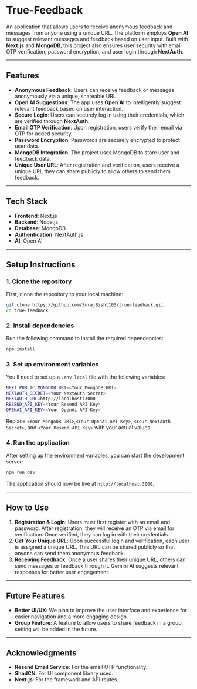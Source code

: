 # True-Feedback

An application that allows users to receive anonymous feedback and messages from anyone using a unique URL. The platform employs **Open AI** to suggest relevant messages and feedback based on user input. Built with **Next.js** and **MongoDB**, this project also ensures user security with email OTP verification, password encryption, and user login through **NextAuth**.

---

## Features

- **Anonymous Feedback**: Users can receive feedback or messages anonymously via a unique, shareable URL.
- **Open AI Suggestions**: The app uses **Open AI** to intelligently suggest relevant feedback based on user interaction.
- **Secure Login**: Users can securely log in using their credentials, which are verified through **NextAuth**.
- **Email OTP Verification**: Upon registration, users verify their email via OTP for added security.
- **Password Encryption**: Passwords are securely encrypted to protect user data.
- **MongoDB Integration**: The project uses MongoDB to store user and feedback data.
- **Unique User URL**: After registration and verification, users receive a unique URL they can share publicly to allow others to send them feedback.

---

## Tech Stack

- **Frontend**: Next.js
- **Backend**: Node.js
- **Database**: MongoDB
- **Authentication**: NextAuth.js
- **AI**: Open AI

---

## Setup Instructions

### 1. Clone the repository

First, clone the repository to your local machine:

```bash
git clone https://github.com/SurajBisht105/true-feedback.git
cd true-feedback
```

### 2. Install dependencies

Run the following command to install the required dependencies:

```bash
npm install
```

### 3. Set up environment variables

You’ll need to set up a `.env.local` file with the following variables:

```bash
NEXT_PUBLIC_MONGODB_URI=<Your MongoDB URI>
NEXTAUTH_SECRET=<Your NextAuth Secret>
NEXTAUTH_URL=http://localhost:3000
RESEND_API_KEY=<Your Resend API Key>
OPENAI_API_KEY=<Your OpenAi API Key>
```

Replace `<Your MongoDB URI>`,`<Your OpenAi API Key>`, `<Your NextAuth Secret>`, and `<Your Resend API Key>` with your actual values.

### 4. Run the application

After setting up the environment variables, you can start the development server:

```bash
npm run dev
```

The application should now be live at `http://localhost:3000`.

---

## How to Use

1. **Registration & Login**: Users must first register with an email and password. After registration, they will receive an OTP via email for verification. Once verified, they can log in with their credentials.
2. **Get Your Unique URL**: Upon successful login and verification, each user is assigned a unique URL. This URL can be shared publicly so that anyone can send them anonymous feedback.
3. **Receiving Feedback**: Once a user shares their unique URL, others can send messages or feedback through it. Gemini AI suggests relevant responses for better user engagement.

---

## Future Features

- **Better UI/UX**: We plan to improve the user interface and experience for easier navigation and a more engaging design.
- **Group Feature**: A feature to allow users to share feedback in a group setting will be added in the future.

---

## Acknowledgments

- **Resend Email Service**: For the email OTP functionality.
- **ShadCN**: For UI component library used.
- **Next.js**: For the framework and API routes.
